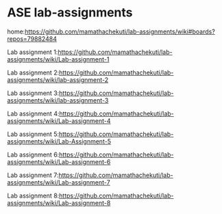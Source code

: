 # ASE lab-assignments

home:https://github.com/mamathachekuti/lab-assignments/wiki#boards?repos=79882484

Lab assignment 1:https://github.com/mamathachekuti/lab-assignments/wiki/Lab-assignment-1

Lab assignment 2:https://github.com/mamathachekuti/lab-assignments/wiki/lab-assignment-2

Lab assignment 3:https://github.com/mamathachekuti/lab-assignments/wiki/lab-assignment-3

Lab assignment 4:https://github.com/mamathachekuti/lab-assignments/wiki/Lab-assignment-4

Lab assignment 5:https://github.com/mamathachekuti/lab-assignments/wiki/Lab-Assignment-5

Lab assignment 6:https://github.com/mamathachekuti/lab-assignments/wiki/Lab-assignment-6

Lab assignment 7:https://github.com/mamathachekuti/lab-assignments/wiki/Lab-assignment-7

Lab assignment 8:https://github.com/mamathachekuti/lab-assignments/wiki/Lab-assignment-8

